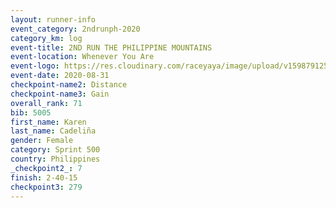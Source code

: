 ```yaml
--- 
layout: runner-info 
event_category: 2ndrunph-2020 
category_km: log 
event-title: 2ND RUN THE PHILIPPINE MOUNTAINS 
event-location: Whenever You Are 
event-logo: https://res.cloudinary.com/raceyaya/image/upload/v1598791251/2nd_RUPM_ddesij.jpg 
event-date: 2020-08-31 
checkpoint-name2: Distance 
checkpoint-name3: Gain 
overall_rank: 71
bib: 5005
first_name: Karen
last_name: Cadeliña
gender: Female
category: Sprint 500
country: Philippines
_checkpoint2_: 7
finish: 2-40-15
checkpoint3: 279
--- 
```

